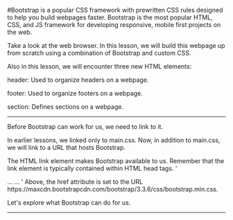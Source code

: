 #Bootstrap is a popular CSS framework with prewritten CSS rules designed to help you build webpages faster.
Bootstrap is the most popular HTML, CSS, and JS framework for developing responsive, mobile first projects on the web.

Take a look at the web browser. In this lesson, we will build this webpage up from scratch using a combination of Bootstrap and custom CSS.

Also in this lesson, we will encounter three new HTML elements:

header: Used to organize headers on a webpage.

footer: Used to organize footers on a webpage.

section: Defines sections on a webpage.
______________________________________________________
 Before Bootstrap can work for us, we need to link to it.

In earlier lessons, we linked only to main.css. Now, in addition to main.css, we will link to a URL that hosts Bootstrap.

The HTML link element makes Bootstrap available to us. Remember that the link element is typically contained within HTML head tags.
'
<head>
  ... 
  <link rel="stylesheet" href="https://maxcdn.bootstrapcdn.com/bootstrap/3.3.6/css/bootstrap.min.css"/>
  ...
</head>
'
Above, the href attribute is set to the URL https://maxcdn.bootstrapcdn.com/bootstrap/3.3.6/css/bootstrap.min.css.

Let's explore what Bootstrap can do for us.

_________________________________________________________
